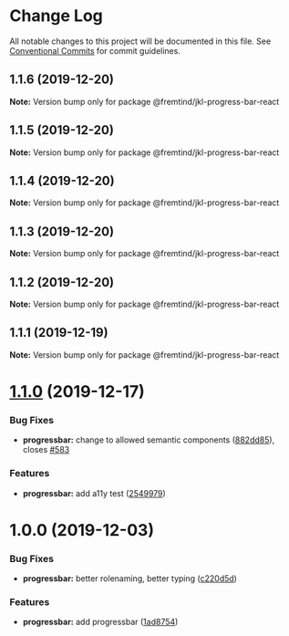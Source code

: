 # Change Log

All notable changes to this project will be documented in this file.
See [Conventional Commits](https://conventionalcommits.org) for commit guidelines.

## 1.1.6 (2019-12-20)

**Note:** Version bump only for package @fremtind/jkl-progress-bar-react





## 1.1.5 (2019-12-20)

**Note:** Version bump only for package @fremtind/jkl-progress-bar-react





## 1.1.4 (2019-12-20)

**Note:** Version bump only for package @fremtind/jkl-progress-bar-react





## 1.1.3 (2019-12-20)

**Note:** Version bump only for package @fremtind/jkl-progress-bar-react





## 1.1.2 (2019-12-20)

**Note:** Version bump only for package @fremtind/jkl-progress-bar-react

## 1.1.1 (2019-12-19)

**Note:** Version bump only for package @fremtind/jkl-progress-bar-react

# [1.1.0](https://github.com/fremtind/jokul/compare/@fremtind/jkl-progress-bar-react@1.0.0...@fremtind/jkl-progress-bar-react@1.1.0) (2019-12-17)

### Bug Fixes

-   **progressbar:** change to allowed semantic components ([882dd85](https://github.com/fremtind/jokul/commit/882dd852603b389b22bbc0b58a79dc1fe7bb0dcb)), closes [#583](https://github.com/fremtind/jokul/issues/583)

### Features

-   **progressbar:** add a11y test ([2549979](https://github.com/fremtind/jokul/commit/2549979c7cf986c16ae0208efb7136b3f5a82f15))

# 1.0.0 (2019-12-03)

### Bug Fixes

-   **progressbar:** better rolenaming, better typing ([c220d5d](https://github.com/fremtind/jokul/commit/c220d5df58f78acced816b2cf5c947b4ea82e83d))

### Features

-   **progressbar:** add progressbar ([1ad8754](https://github.com/fremtind/jokul/commit/1ad8754a15e414ff017bce8d829472dfc9a7d01c))
